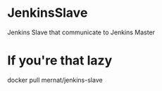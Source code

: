 # JenkinsSlave
Jenkins Slave that communicate to Jenkins Master

# If you're that lazy

docker pull mernat/jenkins-slave
